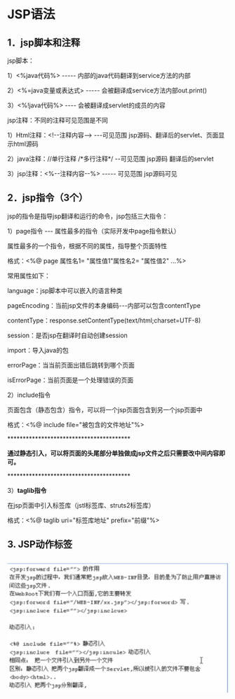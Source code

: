 # JSP语法

## 1．jsp脚本和注释

jsp脚本：

1）&lt;%java代码%&gt; ----- 内部的java代码翻译到service方法的内部

2）&lt;%=java变量或表达式&gt; ----- 会被翻译成service方法内部out.print\(\)

3）&lt;%!java代码%&gt; ---- 会被翻译成servlet的成员的内容

jsp注释：不同的注释可见范围是不同

1）Html注释：&lt;!--注释内容--&gt; ---可见范围 jsp源码、翻译后的servlet、页面显示html源码

2）java注释：//单行注释 /\*多行注释\*/ --可见范围 jsp源码 翻译后的servlet

3）jsp注释：&lt;%--注释内容--%&gt; ----- 可见范围 jsp源码可见

## 2．jsp指令（3个）

jsp的指令是指导jsp翻译和运行的命令，jsp包括三大指令：

1）page指令 --- 属性最多的指令（实际开发中page指令默认）

属性最多的一个指令，根据不同的属性，指导整个页面特性

格式：&lt;%@ page 属性名1= "属性值1"属性名2= "属性值2" ...%&gt;

常用属性如下：

language：jsp脚本中可以嵌入的语言种类

pageEncoding：当前jsp文件的本身编码---内部可以包含contentType

contentType：response.setContentType\(text/html;charset=UTF-8\)

session：是否jsp在翻译时自动创建session

import：导入java的包

errorPage：当当前页面出错后跳转到哪个页面

isErrorPage：当前页面是一个处理错误的页面

2）include指令

页面包含（静态包含）指令，可以将一个jsp页面包含到另一个jsp页面中

格式：&lt;%@ include file="被包含的文件地址"%&gt;

\*\*\*\*\*\*\*\*\*\*\*\*\*\*\*\*\*\*\*\*\*\*\*\*\*\*\*\*\*\*\*\*\*\*\*\*\*\*\*\*

**通过静态引入，可以将页面的头尾部分单独做成jsp文件之后只需要改中间内容即可。**

\*\*\*\*\*\*\*\*\*\*\*\*\*\*\*\*\*\*\*\*\*\*\*\*\*\*\*\*\*\*\*\*\*\*\*\*\*\*\*\*

3）**taglib指令**

在jsp页面中引入标签库（jstl标签库、struts2标签库）

格式：&lt;%@ taglib uri="标签库地址" prefix="前缀"%&gt;

## 3. JSP动作标签

## ![](../../.gitbook/assets/import%20%2821%29.png)

